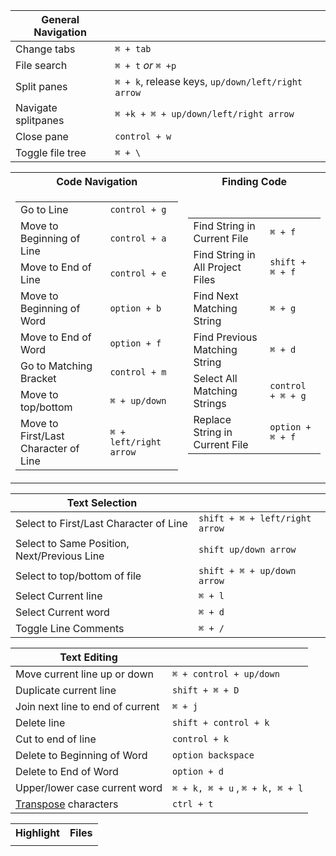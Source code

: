 

|General Navigation||
|--|--|
|Change tabs|`⌘ + tab`|
|File search| `⌘ + t` *or* `⌘ +p` |
|Split panes|`⌘ + k`, release keys, `up/down/left/right arrow`|
|Navigate splitpanes|`⌘ +k + ⌘ + up/down/left/right arrow`|
|Close pane|`control + w`|
|Toggle file tree|`⌘ + \` |

<table>
<tr><th>Code Navigation</th><th>Finding Code</th></tr>
<tr><td>

|||
|--|--|
|Go to Line|`control + g`|
|Move to Beginning of Line|`control + a`|
|Move to End of Line| `control + e`|
|Move to Beginning of Word|`option + b`|
|Move to End of Word|`option + f`|
|Go to Matching Bracket|`control + m`|
|Move to top/bottom|`⌘ + up/down`|
|Move to First/Last Character of Line|`⌘ + left/right arrow`|


</td><td>

|||
|--|--|
|Find String in Current File|`⌘ + f`|
|Find String in All Project Files|`shift + ⌘ + f`|
|Find Next Matching String|`⌘ + g`|
|Find Previous Matching String|`⌘ + d`|
|Select All Matching Strings|`control + ⌘ + g`|
|Replace String in Current File|`option + ⌘ + f`|

</td></tr> </table>

|Text Selection||
|--|--|
|Select to First/Last Character of Line|`shift + ⌘ + left/right arrow`|
|Select to Same Position, Next/Previous Line|`shift up/down arrow`|
|Select to top/bottom of file|`shift + ⌘ + up/down arrow`|
|Select Current line|`⌘ + l`|
|Select Current word|`⌘ + d`|
|Toggle Line Comments|`⌘ + /`|aa

|Text Editing||
|--|--|
|Move current line up or down|`⌘ + control + up/down`|
|Duplicate current line|`shift + ⌘ + D`|
|Join next line to end of current|`⌘ + j`|
|Delete line|`shift + control + k`|
|Cut to end of line|`control + k`|
|Delete to Beginning of Word|`option backspace`|
|Delete to End of Word|`option + d`|
|Upper/lower case current word|`⌘ + k, ⌘ + u` , `⌘ + k, ⌘ + l`|
|[Transpose](https://discuss.atom.io/t/why-do-we-need-feature-like-transpose-character/18090) characters |`ctrl + t`|




<table>
<tr><th>Highlight</th><th>Files</th></tr>
<tr><td>




</td><td>



</td></tr> </table>
